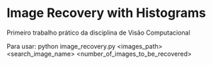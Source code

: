 # Image Recovery with Histograms
Primeiro trabalho prático da disciplina de Visão Computacional

Para usar:
python image_recovery.py <images_path> <search_image_name> <number_of_images_to_be_recovered>
